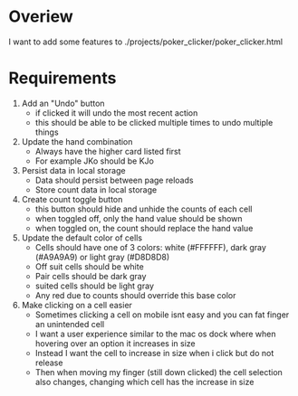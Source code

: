 # Overiew

I want to add some features to ./projects/poker_clicker/poker_clicker.html

# Requirements
1. Add an "Undo" button
    - if clicked it will undo the most recent action
    - this should be able to be clicked multiple times to undo multiple things
2. Update the hand combination
    - Always have the higher card listed first
    - For example JKo should be KJo
3. Persist data in local storage
    - Data should persist between page reloads
    - Store count data in local storage
4. Create count toggle button
    - this button should hide and unhide the counts of each cell
    - when toggled off, only the hand value should be shown
    - when toggled on, the count should replace the hand value 
5. Update the default color of cells
    - Cells should have one of 3 colors: white (#FFFFFF), dark gray (#A9A9A9) or light gray (#D8D8D8)
    - Off suit cells should be white
    - Pair cells should be dark gray
    - suited cells should be light gray
    - Any red due to counts should override this base color
6. Make clicking on a cell easier
    - Sometimes clicking a cell on mobile isnt easy and you can fat finger an unintended cell
    - I want a user experience similar to the mac os dock where when hovering over an option it increases in size
    - Instead I want the cell to increase in size when i click but do not release
    - Then when moving my finger (still down clicked) the cell selection also changes, changing which cell has the increase in size
